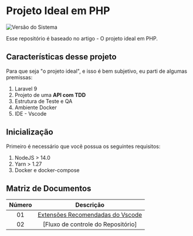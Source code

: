 # Projeto Ideal em PHP

![Versão do Sistema](https://img.shields.io/badge/dynamic/json?color=br&label=version&query=version&url=https%3A%2F%2Fraw.githubusercontent.com%2Fprojetos-de-software%2Fphp-ideal-api%2Fmain%2Fpackage.json)


Esse repositório é baseado no artigo - O projeto ideal em PHP. 

## Características desse projeto

Para que seja "o projeto ideal", e isso é bem subjetivo, eu parti de algumas premissas: 

1. Laravel 9
2. Projeto de uma **API com TDD**
3. Estrutura de Teste e QA
4. Ambiente Docker
5. IDE - Vscode


## Inicialização

Primeiro é necessário que você possua os seguintes requisitos: 

1. NodeJS > 14.0
2. Yarn > 1.27
3. Docker e docker-compose



## Matriz de Documentos

| Número |                              Descrição                              |
| :----: | :-----------------------------------------------------------------: |
|   01   | [Extensões Recomendadas do Vscode](docs/publish/01%20-%20Vscode.md) |
|   02   |                 [Fluxo de controle do Repositório]                  |
